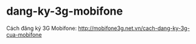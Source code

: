 # dang-ky-3g-mobifone
Cách đăng ký 3G Mobifone: http://mobifone3g.net.vn/cach-dang-ky-3g-cua-mobifone
